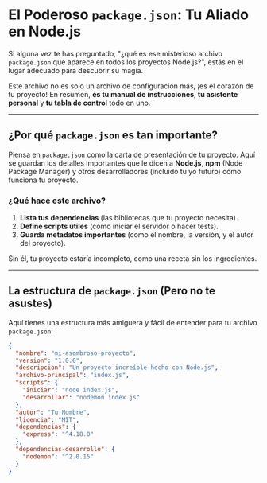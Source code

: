 # El Poderoso `package.json`: Tu Aliado en Node.js

Si alguna vez te has preguntado, "¿qué es ese misterioso archivo `package.json` que aparece en todos los proyectos Node.js?", estás en el lugar adecuado para descubrir su magia.

Este archivo no es solo un archivo de configuración más, ¡es el corazón de tu proyecto! En resumen, **es tu manual de instrucciones**, **tu asistente personal** y **tu tabla de control** todo en uno.

---

## ¿Por qué `package.json` es tan importante?

Piensa en `package.json` como la carta de presentación de tu proyecto. Aquí se guardan los detalles importantes que le dicen a **Node.js**, **npm** (Node Package Manager) y otros desarrolladores (incluido tu yo futuro) cómo funciona tu proyecto.

### ¿Qué hace este archivo?

1. **Lista tus dependencias** (las bibliotecas que tu proyecto necesita).
2. **Define scripts útiles** (como iniciar el servidor o hacer tests).
3. **Guarda metadatos importantes** (como el nombre, la versión, y el autor del proyecto).

Sin él, tu proyecto estaría incompleto, como una receta sin los ingredientes.

---

## La estructura de `package.json` (Pero no te asustes)

Aquí tienes una estructura más amiguera y fácil de entender para tu archivo `package.json`:

```json
{
  "nombre": "mi-asombroso-proyecto",
  "version": "1.0.0",
  "descripcion": "Un proyecto increíble hecho con Node.js",
  "archivo-principal": "index.js",
  "scripts": {
    "iniciar": "node index.js",
    "desarrollar": "nodemon index.js"
  },
  "autor": "Tu Nombre",
  "licencia": "MIT",
  "dependencias": {
    "express": "^4.18.0"
  },
  "dependencias-desarrollo": {
    "nodemon": "^2.0.15"
  }
}
```
